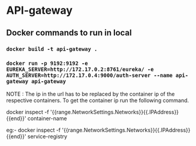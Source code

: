# API-gateway

## Docker commands to run in local

### `docker build -t api-gateway .`

### `docker run -p 9192:9192 -e EUREKA_SERVER=http://172.17.0.2:8761/eureka/ -e AUTH_SERVER=http://172.17.0.4:9000/auth-server --name api-gateway api-gateway`

NOTE : The ip in the url has to be replaced by the container ip of the respective containers. To get the container ip run the following command.

docker inspect -f '{{range.NetworkSettings.Networks}}{{.IPAddress}}{{end}}' container-name

eg:- docker inspect -f '{{range.NetworkSettings.Networks}}{{.IPAddress}}{{end}}' service-registry


